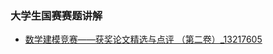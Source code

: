 ### 大学生国赛赛题讲解
- [数学建模竞赛——获奖论文精选与点评  （第二卷）_13217605](https://mp.weixin.qq.com/s?__biz=MzI5MTY1MzU1Mg==&amp;mid=2247487303&amp;idx=1&amp;sn=a2bdb7260d6508655e5da4366817744a&amp;scene=19&token=57447911&lang=zh_CN#wechat_redirect)

